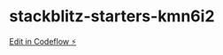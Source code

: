 # stackblitz-starters-kmn6i2

[Edit in Codeflow ⚡️](https://stackblitz.com/~/github.com/deleon23js/stackblitz-starters-kmn6i2)